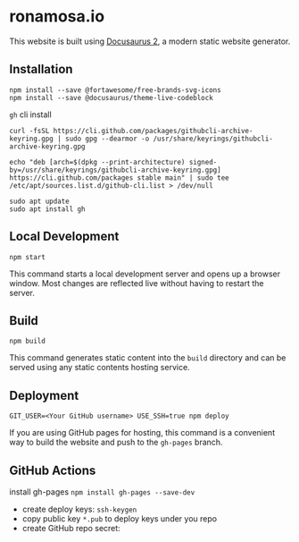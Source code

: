 # ronamosa.io

This website is built using [Docusaurus 2](https://docusaurus.io/), a modern static website generator.

## Installation

```console
npm install --save @fortawesome/free-brands-svg-icons
npm install --save @docusaurus/theme-live-codeblock
```

`gh` cli install

```cosole
curl -fsSL https://cli.github.com/packages/githubcli-archive-keyring.gpg | sudo gpg --dearmor -o /usr/share/keyrings/githubcli-archive-keyring.gpg

echo "deb [arch=$(dpkg --print-architecture) signed-by=/usr/share/keyrings/githubcli-archive-keyring.gpg] https://cli.github.com/packages stable main" | sudo tee /etc/apt/sources.list.d/github-cli.list > /dev/null

sudo apt update
sudo apt install gh
```

## Local Development

```console
npm start
```

This command starts a local development server and opens up a browser window. Most changes are reflected live without having to restart the server.

## Build

```console
npm build
```

This command generates static content into the `build` directory and can be served using any static contents hosting service.

## Deployment

```console
GIT_USER=<Your GitHub username> USE_SSH=true npm deploy
```

If you are using GitHub pages for hosting, this command is a convenient way to build the website and push to the `gh-pages` branch.

## GitHub Actions

install gh-pages `npm install gh-pages --save-dev`

- create deploy keys: `ssh-keygen`
- copy public key `*.pub` to deploy keys under you repo
- create GitHub repo secret: 
